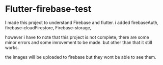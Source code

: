 # Flutter-firebase-test
I made this project to understand Firebase and flutter.
i added firebaseAuth, firebase-cloudFirestore, Firebase-storage,



however i have to note that this project is not complete, there are some minor errors and some imrovement to be made.
but other than that it still works. 

the images will be uploaded to firebase but they wont be able to see them.
